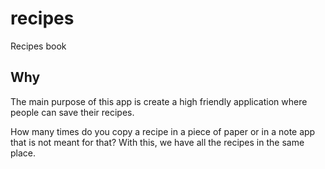# recipes

Recipes book

## Why

The main purpose of this app is create a high friendly application where people can save their recipes.

How many times do you copy a recipe in a piece of paper or in a note app that is not meant for that?
With this, we have all the recipes in the same place.

